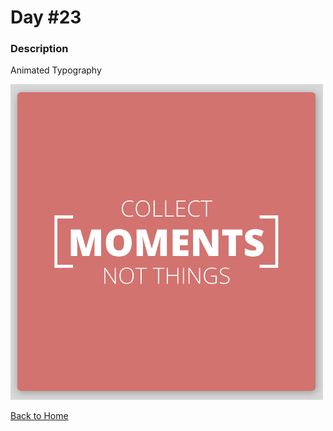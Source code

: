 # Day #23

### Description

Animated Typography

<img src='./assets/image-final.png' width=500>

[Back to Home](..)
